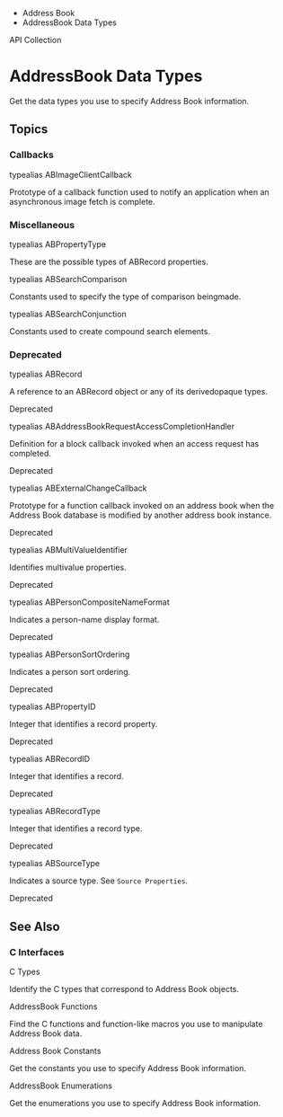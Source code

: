 

- Address Book
-  AddressBook Data Types 

API Collection

# AddressBook Data Types

Get the data types you use to specify Address Book information.

## Topics

### Callbacks

typealias ABImageClientCallback

Prototype of a callback function used to notify an application when an asynchronous image fetch is complete.

### Miscellaneous

typealias ABPropertyType

These are the possible types of ABRecord properties.

typealias ABSearchComparison

Constants used to specify the type of comparison beingmade.

typealias ABSearchConjunction

Constants used to create compound search elements.

### Deprecated

typealias ABRecord

A reference to an ABRecord object or any of its derivedopaque types.

Deprecated

typealias ABAddressBookRequestAccessCompletionHandler

Definition for a block callback invoked when an access request has completed.

Deprecated

typealias ABExternalChangeCallback

Prototype for a function callback invoked on an address book when the Address Book database is modified by another address book instance.

Deprecated

typealias ABMultiValueIdentifier

Identifies multivalue properties.

Deprecated

typealias ABPersonCompositeNameFormat

Indicates a person-name display format.

Deprecated

typealias ABPersonSortOrdering

Indicates a person sort ordering.

Deprecated

typealias ABPropertyID

Integer that identifies a record property.

Deprecated

typealias ABRecordID

Integer that identifies a record.

Deprecated

typealias ABRecordType

Integer that identifies a record type.

Deprecated

typealias ABSourceType

Indicates a source type. See `Source Properties`.

Deprecated

## See Also

### C Interfaces

C Types

Identify the C types that correspond to Address Book objects.

AddressBook Functions

Find the C functions and function-like macros you use to manipulate Address Book data.

Address Book Constants

Get the constants you use to specify Address Book information.

AddressBook Enumerations

Get the enumerations you use to specify Address Book information.

